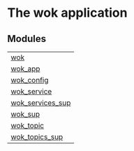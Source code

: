 

# The wok application #


## Modules ##


<table width="100%" border="0" summary="list of modules">
<tr><td><a href="https://github.com/homeswap/wok/blob/master/doc/wok.md" class="module">wok</a></td></tr>
<tr><td><a href="https://github.com/homeswap/wok/blob/master/doc/wok_app.md" class="module">wok_app</a></td></tr>
<tr><td><a href="https://github.com/homeswap/wok/blob/master/doc/wok_config.md" class="module">wok_config</a></td></tr>
<tr><td><a href="https://github.com/homeswap/wok/blob/master/doc/wok_service.md" class="module">wok_service</a></td></tr>
<tr><td><a href="https://github.com/homeswap/wok/blob/master/doc/wok_services_sup.md" class="module">wok_services_sup</a></td></tr>
<tr><td><a href="https://github.com/homeswap/wok/blob/master/doc/wok_sup.md" class="module">wok_sup</a></td></tr>
<tr><td><a href="https://github.com/homeswap/wok/blob/master/doc/wok_topic.md" class="module">wok_topic</a></td></tr>
<tr><td><a href="https://github.com/homeswap/wok/blob/master/doc/wok_topics_sup.md" class="module">wok_topics_sup</a></td></tr></table>

